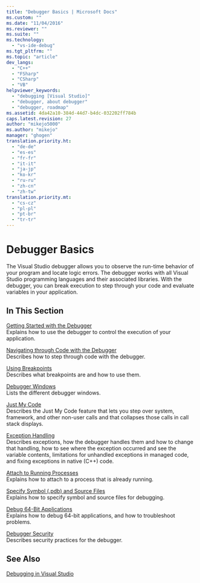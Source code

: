 ```yaml
---
title: "Debugger Basics | Microsoft Docs"
ms.custom: ""
ms.date: "11/04/2016"
ms.reviewer: ""
ms.suite: ""
ms.technology: 
  - "vs-ide-debug"
ms.tgt_pltfrm: ""
ms.topic: "article"
dev_langs: 
  - "C++"
  - "FSharp"
  - "CSharp"
  - "VB"
helpviewer_keywords: 
  - "debugging [Visual Studio]"
  - "debugger, about debugger"
  - "debugger, roadmap"
ms.assetid: 4da42a10-384d-44d7-b4dc-032202ff784b
caps.latest.revision: 27
author: "mikejo5000"
ms.author: "mikejo"
manager: "ghogen"
translation.priority.ht: 
  - "de-de"
  - "es-es"
  - "fr-fr"
  - "it-it"
  - "ja-jp"
  - "ko-kr"
  - "ru-ru"
  - "zh-cn"
  - "zh-tw"
translation.priority.mt: 
  - "cs-cz"
  - "pl-pl"
  - "pt-br"
  - "tr-tr"
---
```

# Debugger Basics
The Visual Studio debugger allows you to observe the run-time behavior of your program and locate logic errors. The debugger works with all Visual Studio programming languages and their associated libraries. With the debugger, you can break execution to step through your code and evaluate variables in your application.  
  
## In This Section  
 [Getting Started with the Debugger](../debugger/getting-started-with-the-debugger.md)  
 Explains how to use the debugger to control the execution of your application.  
  
 [Navigating through Code with the Debugger](../debugger/navigating-through-code-with-the-debugger.md)  
 Describes how to step through code with the debugger.  
  
 [Using Breakpoints](../debugger/using-breakpoints.md)  
 Describes what breakpoints are and how to use them.  
  
 [Debugger Windows](../debugger/debugger-windows.md)  
 Lists the different debugger windows.  
  
 [Just My Code](../debugger/just-my-code.md)  
 Describes the Just My Code feature that lets you step over system, framework, and other non-user calls and that collapses those calls in call stack displays.  
  
 [Exception Handling](../debugger/managing-exceptions-with-the-debugger.md)  
 Describes exceptions, how the debugger handles them and how to change that handling, how to see where the exception occurred and see the variable contents, limitations for unhandled exceptions in managed code, and fixing exceptions in native (C++) code.  
  
 [Attach to Running Processes](../debugger/attach-to-running-processes-with-the-visual-studio-debugger.md)  
 Explains how to attach to a process that is already running.  
  
 [Specify Symbol (.pdb) and Source Files](../debugger/specify-symbol-dot-pdb-and-source-files-in-the-visual-studio-debugger.md)  
 Explains how to specify symbol and source files for debugging.  
  
 [Debug 64-Bit Applications](../debugger/debug-64-bit-applications.md)  
 Explains how to debug 64-bit applications, and how to troubleshoot problems.  
  
 [Debugger Security](../debugger/debugger-security.md)  
 Describes security practices for the debugger.  
  
## See Also  
 [Debugging in Visual Studio](../debugger/debugging-in-visual-studio.md)
